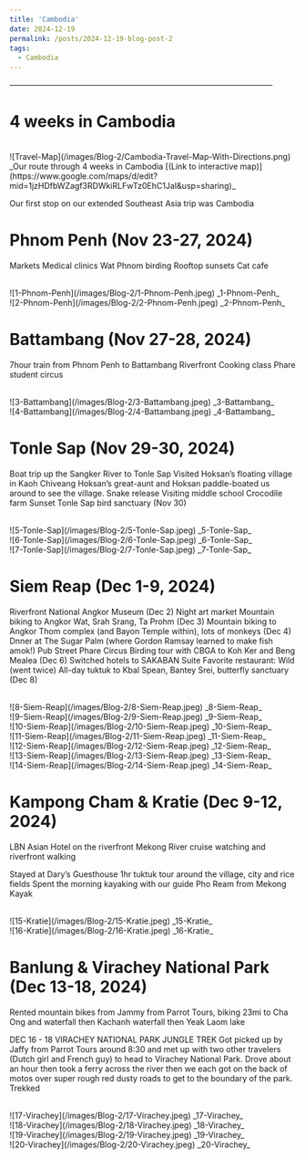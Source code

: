 ```yaml
---
title: 'Cambodia'
date: 2024-12-19
permalink: /posts/2024-12-19-blog-post-2
tags:
  - Cambodia
---
```


—————————————————————————————————

4 weeks in Cambodia
======
<br/>
![Travel-Map](/images/Blog-2/Cambodia-Travel-Map-With-Directions.png)
_Our route through 4 weeks in Cambodia [(Link to interactive map)](https://www.google.com/maps/d/edit?mid=1jzHDfbWZagf3RDWkiRLFwTz0EhC1JaI&usp=sharing)_

Our first stop on our extended Southeast Asia trip was Cambodia 


Phnom Penh (Nov 23-27, 2024)
======
Markets
Medical clinics
Wat Phnom birding
Rooftop sunsets
Cat cafe


<br/>
![1-Phnom-Penh](/images/Blog-2/1-Phnom-Penh.jpeg)
_1-Phnom-Penh_

<br/>
![2-Phnom-Penh](/images/Blog-2/2-Phnom-Penh.jpeg)
_2-Phnom-Penh_


Battambang (Nov 27-28, 2024)
======
7hour train from Phnom Penh to Battambang
Riverfront
Cooking class
Phare student circus 

<br/>
![3-Battambang](/images/Blog-2/3-Battambang.jpeg)
_3-Battambang_

<br/>
![4-Battambang](/images/Blog-2/4-Battambang.jpeg)
_4-Battambang_


Tonle Sap (Nov 29-30, 2024)
======
Boat trip up the Sangker River to Tonle Sap
Visited Hoksan’s floating village in Kaoh Chiveang
Hoksan’s great-aunt and Hoksan paddle-boated us around to see the village. 
Snake release
Visiting middle school
Crocodile farm
Sunset
Tonle Sap bird sanctuary (Nov 30)

<br/>
![5-Tonle-Sap](/images/Blog-2/5-Tonle-Sap.jpeg)
_5-Tonle-Sap_

<br/>
![6-Tonle-Sap](/images/Blog-2/6-Tonle-Sap.jpeg)
_6-Tonle-Sap_

<br/>
![7-Tonle-Sap](/images/Blog-2/7-Tonle-Sap.jpeg)
_7-Tonle-Sap_

Siem Reap (Dec 1-9, 2024)
======
Riverfront
National Angkor Museum (Dec 2) 
Night art market
Mountain biking to Angkor Wat, Srah Srang, Ta Prohm (Dec 3)
Mountain biking to Angkor Thom complex (and Bayon Temple within), lots of monkeys (Dec 4)
Dnner at The Sugar Palm (where Gordon Ramsay learned to make fish amok!)
Pub Street
Phare Circus
Birding tour with CBGA to Koh Ker and Beng Mealea (Dec 6)
Switched hotels to SAKABAN Suite
Favorite restaurant: Wild (went twice)
All-day tuktuk to Kbal Spean, Bantey Srei, butterfly sanctuary (Dec 8)

<br/>
![8-Siem-Reap](/images/Blog-2/8-Siem-Reap.jpeg)
_8-Siem-Reap_

<br/>
![9-Siem-Reap](/images/Blog-2/9-Siem-Reap.jpeg)
_9-Siem-Reap_

<br/>
![10-Siem-Reap](/images/Blog-2/10-Siem-Reap.jpeg)
_10-Siem-Reap_

<br/>
![11-Siem-Reap](/images/Blog-2/11-Siem-Reap.jpeg)
_11-Siem-Reap_

<br/>
![12-Siem-Reap](/images/Blog-2/12-Siem-Reap.jpeg)
_12-Siem-Reap_

<br/>
![13-Siem-Reap](/images/Blog-2/13-Siem-Reap.jpeg)
_13-Siem-Reap_

<br/>
![14-Siem-Reap](/images/Blog-2/14-Siem-Reap.jpeg)
_14-Siem-Reap_


Kampong Cham & Kratie (Dec 9-12, 2024)
======

LBN Asian Hotel on the riverfront
Mekong River cruise watching and riverfront walking 

Stayed at Dary’s Guesthouse
1hr tuktuk tour around the village, city and rice fields
Spent the morning kayaking with our guide Pho Ream from Mekong Kayak

<br/>
![15-Kratie](/images/Blog-2/15-Kratie.jpeg)
_15-Kratie_

<br/>
![16-Kratie](/images/Blog-2/16-Kratie.jpeg)
_16-Kratie_


Banlung & Virachey National Park (Dec 13-18, 2024)
======
Rented mountain bikes from Jammy from Parrot Tours, biking 23mi to Cha Ong and waterfall then Kachanh waterfall then Yeak Laom lake

DEC 16 - 18 VIRACHEY NATIONAL PARK JUNGLE TREK
Got picked up by Jaffy from Parrot Tours around 8:30 and met up with two other travelers (Dutch girl and French guy) to head to Virachey National Park. Drove about an hour then took a ferry across the river then we each got on the back of motos over super rough red dusty roads to get to the boundary of the park. Trekked

<br/>
![17-Virachey](/images/Blog-2/17-Virachey.jpeg)
_17-Virachey_

<br/>
![18-Virachey](/images/Blog-2/18-Virachey.jpeg)
_18-Virachey_

<br/>
![19-Virachey](/images/Blog-2/19-Virachey.jpeg)
_19-Virachey_

<br/>
![20-Virachey](/images/Blog-2/20-Virachey.jpeg)
_20-Virachey_




